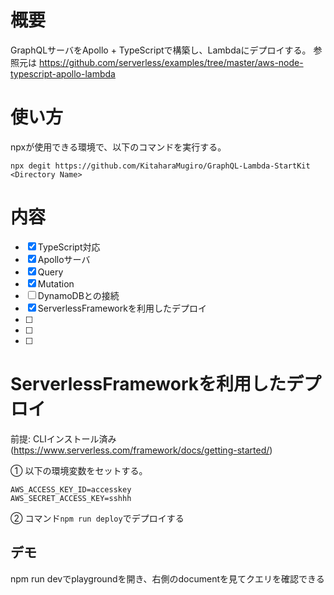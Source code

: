 # 概要
GraphQLサーバをApollo + TypeScriptで構築し、Lambdaにデプロイする。
参照元は https://github.com/serverless/examples/tree/master/aws-node-typescript-apollo-lambda

# 使い方
npxが使用できる環境で、以下のコマンドを実行する。

```
npx degit https://github.com/KitaharaMugiro/GraphQL-Lambda-StartKit <Directory Name>
```

# 内容

- [x] TypeScript対応
- [x] Apolloサーバ
- [x] Query
- [x] Mutation
- [ ] DynamoDBとの接続
- [x] ServerlessFrameworkを利用したデプロイ
- [ ] 
- [ ] 
- [ ] 

# ServerlessFrameworkを利用したデプロイ
前提: CLIインストール済み(https://www.serverless.com/framework/docs/getting-started/)

① 以下の環境変数をセットする。

```
AWS_ACCESS_KEY_ID=accesskey
AWS_SECRET_ACCESS_KEY=sshhh
```

② コマンド`npm run deploy`でデプロイする


## デモ
npm run devでplaygroundを開き、右側のdocumentを見てクエリを確認できる